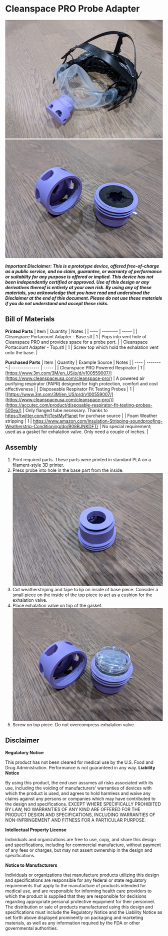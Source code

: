 # Cleanspace PRO Probe Adapter

![System photo](/assets/cleanspace-pro-with-adapter.jpg)
![photo without valve installed](/assets/cleanspace-probe-adapter-without-valve.jpg)

***Important Disclaimer: This is a prototype device, offered free-of-charge as a public service, and no claim, guarantee, or warranty of performance or suitablity for any purpose is offered or implied.  This device has not been independently certified or approved.  Use of this design or any derivatives thereof is entirely at your own risk.  By using any of these materials, you acknowledge that you have read and understood the Disclaimer at the end of this document.  Please do not use these materials if you do not understand and accept these risks.***

## Bill of Materials

**Printed Parts**
| Item | Quantity | Notes |
| ---- | -------- | ----- |
| Cleanspace Portacount Adapter - Base.stl | 1 | Pops into vent hole of Cleanspace PRO and provides space for a probe port. |
| Cleanspace Portacount Adapter - Top.stl | 1 | Screw top which hold the exhalation vent onto the base. |

**Purchased Parts**
| Item | Quantity | Example Source | Notes |
| ---- | --------:| -------------- | ----- |
| Cleanspace PRO Powered Respirator | 1 | [https://www.3m.com/3M/en_US/p/d/v100559007/](https://www.cleanspaceusa.com/cleanspace-pro/) | A powered air purifying respirator (PAPR) designed for high protection, comfort and cost effectiveness |
| Disposeable Respirator Fit Testing Probes | 1 | [[https://www.3m.com/3M/en_US/p/d/v100559007/](https://www.cleanspaceusa.com/cleanspace-pro/)](https://accutec.com/product/disposable-respirator-fit-testing-probes-500ea/) | Only flanged tube necessary. Thanks to https://twitter.com/FitTestMyPlanet for purchase source |
| Foam Weather stripping | 1 | https://www.amazon.com/Insulation-Stripping-soundproofing-Weatherstrip-Conditioning/dp/B08BJNKDFT/ | No special requirement; used as a gasket for exhalation valve. Only need a couple of inches. |

## Assembly
1. Print required parts. These parts were printed in standard PLA on a filament-style 3D printer.
2. Press probe into hole in the base part from the inside.
![probe installation photo](/assets/probe-installation.jpg)
3. Cut weatherstriping and tape to lip on inside of base piece. Consider a small piece on the inside of the top piece to act as a cushion for the exhalation valve.
4. Place exhalation valve on top of the gasket.
![photo with valve installed](/assets/cleanspace-probe-adapter-with-valve.jpg)
5. Screw on top piece. Do not overcompress exhalation valve.

## Disclaimer
**Regulatory Notice**

This product has not been cleared for medical use by the U.S. Food and Drug Administration. Performance is not guaranteed in any way.
**Liability Notice**

By using this product, the end user assumes all risks associated with its use, including the voiding of manufacturers’ warranties of devices with which the product is used, and agrees to hold harmless and waive any claims against any persons or companies which may have contributed to the design and specifications. EXCEPT WHERE SPECIFICALLY PROHIBITED BY LAW, NO WARRANTIES OF ANY KIND ARE OFFERED FOR THE PRODUCT DESIGN AND SPECIFICATIONS, INCLUDING WARRANTIES OF NON-INFRINGEMENT AND FITNESS FOR A PARTICULAR PURPOSE.

**Intellectual Property License**

Individuals and organizations are free to use, copy, and share this design and specifications, including for commercial manufacture, without payment of any fees or charges, but may not assert ownership in the design and specifications.

**Notice to Manufacturers**

Individuals or organizations that manufacture products utilizing this design and specifications are responsible for any federal or state regulatory requirements that apply to the manufacture of products intended for medical use, and are responsible for informing health care providers to which the product is supplied that they are responsible for decisions regarding appropriate personal protective equipment for their personnel. The distribution or sale of products manufactured using this design and specifications must include the Regulatory Notice and the Liability Notice as set forth above displayed prominently on packaging and marketing materials, as well as any information required by the FDA or other governmental authorities.
